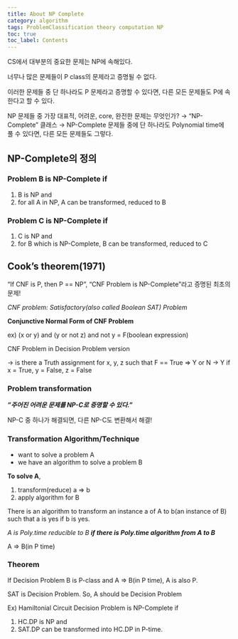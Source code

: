 ```yaml
---
title: About NP Complete
category: algorithm
tags: ProblemClassification theory computation NP
toc: true
toc_label: Contents
---
```


CS에서 대부분의 중요한 문제는 NP에 속해있다.

너무나 많은 문제들이 P class의 문제라고 증명될 수 없다.

이러한 문제들 중 단 하나라도 P 문제라고 증명할 수 있다면, 다른 모든 문제들도 P에 속한다고 할 수 있다.

NP 문제들 중 가장 대표적, 어려운, core, 완전한 문제는 무엇인가?
→ “NP-Complete” 클래스
→ NP-Complete 문제들 중에 단 하나라도 Polynomial time에 풀 수 있다면, 다른 모든 문제들도 그렇다.

## NP-Complete의 정의

### Problem B is NP-Complete if

1. B is NP and
2. for all A in NP, A can be transformed, reduced to B

### Problem C is NP-Complete if

1. C is NP and
2. for B which is NP-Complete, B can be transformed, reduced to C

## Cook’s theorem(1971)

“If CNF is P, then P == NP”, “CNF Problem is NP-Complete”라고 증명된 최초의 문제!

_CNF problem: Satisfactory(also called Boolean SAT) Problem_

**Conjunctive Normal Form of CNF Problem**

ex) (x or y) and (y or not z) and not y = F(boolean expression)

CNF Problem in Decision Problem version

→ is there a Truth assignment for x, y, z such that F == True ⇒ Y or N
→ Y if x = True, y = False, z = False

### Problem transformation

**_”주어진 어려운 문제를 NP-C로 증명할 수 있다.”_**

NP-C 중 하나가 해결되면, 다른 NP-C도 변환해서 해결!

### Transformation Algorithm/Technique

- want to solve a problem A
- we have an algorithm to solve a problem B

**To solve A**,

1. transform(reduce) a ⇒ b
2. apply algorithm for B

There is an algorithm to transform an instance a of A to b(an instance of B) such that a is yes if b is yes.

_A is Poly.time reducible to B_ **_if there is Poly.time algorithm from A to B_**

A ⇒ B(in P time)

### Theorem

If Decision Problem B is P-class and A ⇒ B(in P time), A is also P.

SAT is Decision Problem. So, A should be Decision Problem

Ex) Hamiltonial Circuit Decision Problem is NP-Complete if

1. HC.DP is NP and
2. SAT.DP can be transformed into HC.DP in P-time.
